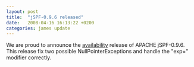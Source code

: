 ```yaml
---
layout: post
title:  "jSPF-0.9.6 released"
date:   2008-04-16 16:13:22 +0200
categories: james update
---
```


We are proud to announce the [availability][availability] release of APACHE jSPF-0.9.6. This release fix two possible
 NullPointerExceptions and handle the "exp=" modifier correctly.

[availability]: /download.cgi